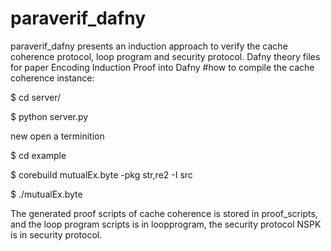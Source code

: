 paraverif_dafny
====
paraverif_dafny presents an induction approach to verify the cache coherence protocol, loop program and security protocol.
Dafny theory files for paper 
Encoding Induction Proof into Dafny
#how to compile the cache coherence instance:

$ cd server/

$ python server.py

new open a terminition   

$ cd example 

$ corebuild mutualEx.byte -pkg str,re2 -I src

$ ./mutualEx.byte

The generated proof scripts of cache coherence is stored in proof_scripts, and the loop program scripts is in loopprogram, the security protocol NSPK is in security protocol. 
